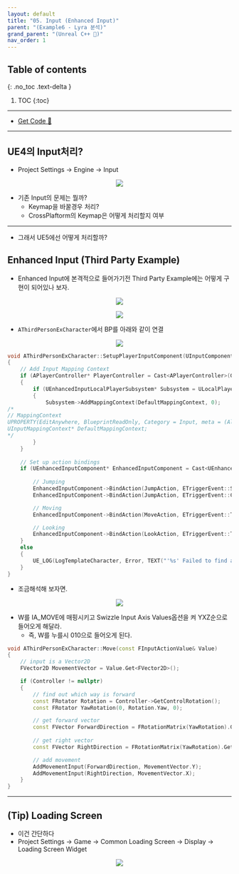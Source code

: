 ```yaml
---
layout: default
title: "05. Input (Enhanced Input)"
parent: "(Example6 - Lyra 분석)"
grand_parent: "(Unreal C++ 🚀)"
nav_order: 1
---
```


## Table of contents
{: .no_toc .text-delta }

1. TOC
{:toc}

---

* [Get Code 🌟](https://github.com/Arthur880708/LyraClone/tree/2)

---

## UE4의 Input처리?

* Project Settings -> Engine -> Input

<p align="center">
  <img src="https://taehyungs-programming-blog.github.io/blog/assets/images/unreal/unreal_cpp_6/ucpp6-5-2.png"/>
</p>

* 기존 Input의 문제는 뭘까?
  * Keymap을 바꿀경우 처리?
  * CrossPlaftorm의 Keymap은 어떻게 처리할지 여부

---

* 그래서 UE5에선 어떻게 처리할까?

## Enhanced Input (Third Party Example)

* Enhanced Input에 본격적으로 들어가기전 Third Party Example에는 어떻게 구현이 되어있나 보자.

<p align="center">
  <img src="https://taehyungs-programming-blog.github.io/blog/assets/images/unreal/unreal_cpp_6/ucpp6-5-3.png"/>
</p>

<p align="center">
  <img src="https://taehyungs-programming-blog.github.io/blog/assets/images/unreal/unreal_cpp_6/ucpp6-5-4.png"/>
</p>

* `AThirdPersonExCharacter`에서 BP를 아래와 같이 연결

<p align="center">
  <img src="https://taehyungs-programming-blog.github.io/blog/assets/images/unreal/unreal_cpp_6/ucpp6-5-5.png"/>
</p>

```cpp
void AThirdPersonExCharacter::SetupPlayerInputComponent(UInputComponent* PlayerInputComponent)
{
	// Add Input Mapping Context
	if (APlayerController* PlayerController = Cast<APlayerController>(GetController()))
	{
		if (UEnhancedInputLocalPlayerSubsystem* Subsystem = ULocalPlayer::GetSubsystem<UEnhancedInputLocalPlayerSubsystem>(PlayerController->GetLocalPlayer()))
		{
			Subsystem->AddMappingContext(DefaultMappingContext, 0);
/*
// MappingContext 
UPROPERTY(EditAnywhere, BlueprintReadOnly, Category = Input, meta = (AllowPrivateAccess = "true"))
UInputMappingContext* DefaultMappingContext;
*/
		}
	}
	
	// Set up action bindings
	if (UEnhancedInputComponent* EnhancedInputComponent = Cast<UEnhancedInputComponent>(PlayerInputComponent)) {
		
		// Jumping
		EnhancedInputComponent->BindAction(JumpAction, ETriggerEvent::Started, this, &ACharacter::Jump);
		EnhancedInputComponent->BindAction(JumpAction, ETriggerEvent::Completed, this, &ACharacter::StopJumping);

		// Moving
		EnhancedInputComponent->BindAction(MoveAction, ETriggerEvent::Triggered, this, &AThirdPersonExCharacter::Move);

		// Looking
		EnhancedInputComponent->BindAction(LookAction, ETriggerEvent::Triggered, this, &AThirdPersonExCharacter::Look);
	}
	else
	{
		UE_LOG(LogTemplateCharacter, Error, TEXT("'%s' Failed to find an Enhanced Input component! This template is built to use the Enhanced Input system. If you intend to use the legacy system, then you will need to update this C++ file."), *GetNameSafe(this));
	}
}
```

* 조금해석해 보자면.

<p align="center">
  <img src="https://taehyungs-programming-blog.github.io/blog/assets/images/unreal/unreal_cpp_6/ucpp6-5-6.png"/>
</p>

* W를 IA_MOVE에 매핑시키고 Swizzle Input Axis Values옵션을 켜 YXZ순으로 들어오게 해달라.
  * 즉, W를 누를시 010으로 들어오게 된다.

```cpp
void AThirdPersonExCharacter::Move(const FInputActionValue& Value)
{
	// input is a Vector2D
	FVector2D MovementVector = Value.Get<FVector2D>();

	if (Controller != nullptr)
	{
		// find out which way is forward
		const FRotator Rotation = Controller->GetControlRotation();
		const FRotator YawRotation(0, Rotation.Yaw, 0);

		// get forward vector
		const FVector ForwardDirection = FRotationMatrix(YawRotation).GetUnitAxis(EAxis::X);
	
		// get right vector 
		const FVector RightDirection = FRotationMatrix(YawRotation).GetUnitAxis(EAxis::Y);

		// add movement 
		AddMovementInput(ForwardDirection, MovementVector.Y);
		AddMovementInput(RightDirection, MovementVector.X);
	}
}
```

---

## (Tip) Loading Screen

* 이건 간단하다
* Project Settings -> Game -> Common Loading Screen -> Display -> Loading Screen Widget

<p align="center">
  <img src="https://taehyungs-programming-blog.github.io/blog/assets/images/unreal/unreal_cpp_6/ucpp6-5-1.png"/>
</p>